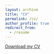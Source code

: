 ```yaml
---
layout: archive
title: "CV"
permalink: /cv/
author_profile: true
redirect_from:
  - /resume
---
```


<a href="https://github.com/yuepanexplorer/yuepanexplorer.github.io/blob/master/files/CV.pdf">Download my CV</a>

